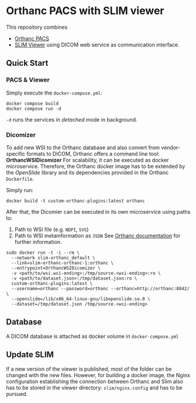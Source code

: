 # Orthanc PACS with SLIM viewer

This repository combines 
- [Orthanc PACS](https://orthanc.uclouvain.be/)
- [SLIM Viewer](https://github.com/ImagingDataCommons/slim)
using DICOM web service as communication interface. 

## Quick Start

### PACS & Viewer

Simply execute the ``docker-compose.yml``:
```
docker compose build
docker compose run -d
```
``-d`` runs the services in *detached* mode in background. 

### Dicomizer

To add new WSI to the Orthanc database and also convert from vendor-specific formats to DICOM, Orthanc offers a command line tool: **OrthancWSIDicomizer**
For scalability, it can be executed as docker microservice. Therefore, the Orthanc docker image has to be extended by the *OpenSlide* library and its dependencies provided in the Orthanc ``Dockerfile``. 

Simply run:
```
docker build -t custom-orthanc-plugins:latest orthanc
```

After that, the Dicomier can be executed in its own microservice using paths to:
1. Path to WSI file (e.g. ``NDPI``, ``SVS``)
2. Path to WSI metainformation as ``JSON``
See [Orthanc documentation](https://orthanc.uclouvain.be/book/plugins/wsi.html#command-line-tools) for further information.

```
sudo docker run -t -i --rm \
  --network slim-orthanc_default \
  --link=slim-orthanc-orthanc-1:orthanc \
  --entrypoint=OrthancWSIDicomizer \
  -v <path/to/wsi.wsi-ending>:/tmp/source.<wsi-ending>:ro \
  -v <path/to/dataset.json>:/tmp/dataset.json:ro \
  custom-orthanc-plugins:latest \
  --username=orthanc --password=orthanc --orthanc=http://orthanc:8042/ \
  --openslide=/lib/x86_64-linux-gnu/libopenslide.so.0 \
  --dataset=/tmp/dataset.json /tmp/source.<wsi-ending>
```

## Database

A DICOM database is attached as docker volume in ``docker-compose.yml``

## Update SLIM

If a new version of the viewer is published, most of the folder can be changed with the new files. 
However, for building a docker image, the Nginx configuration establishing the connection between Orthanc and Slim also has to be stored in the viewer directory: ``slim/nginx.config`` and has to be pursued. 